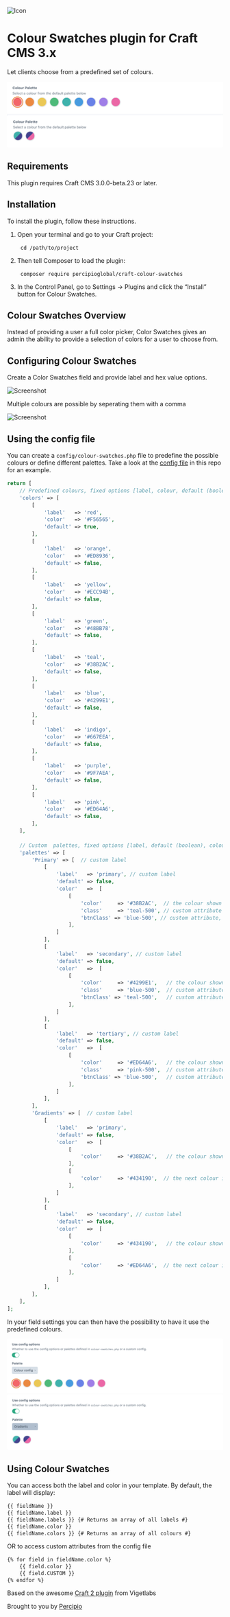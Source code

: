 ![Icon](./src/icon.svg)

# Colour Swatches plugin for Craft CMS 3.x

Let clients choose from a predefined set of colours.

![Screenshot](./resources/img/screenshot-1.png)
![Screenshot](./resources/img/screenshot-2.png)

## Requirements

This plugin requires Craft CMS 3.0.0-beta.23 or later.

## Installation

To install the plugin, follow these instructions.

1. Open your terminal and go to your Craft project:

        cd /path/to/project

2. Then tell Composer to load the plugin:

        composer require percipioglobal/craft-colour-swatches

3. In the Control Panel, go to Settings → Plugins and click the “Install” button for Colour Swatches.

## Colour Swatches Overview

Instead of providing a user a full color picker, Color Swatches gives an admin the ability to provide a selection of colors for a user to choose from.

## Configuring Colour Swatches

Create a Color Swatches field and provide label and hex value options.

![Screenshot](./resources/img/single.png)

Multiple colours are possible by seperating them with a comma

![Screenshot](./resources/img/multiple.png)

## Using the config file

You can create a `config/colour-swatches.php` file to predefine the possible colours or define different palettes.
Take a look at the [config file](https://github.com/percipioglobal/craft-colour-swatches/blob/master/src/config.php) in this repo for an example.

```php
return [
    // Predefined colours, fixed options [label, colour, default (boolean)]
    'colors' => [
        [
            'label'   => 'red',
            'color'   => '#F56565',
            'default' => true,
        ],
        [
            'label'   => 'orange',
            'color'   => '#ED8936',
            'default' => false,
        ],
        [
            'label'   => 'yellow',
            'color'   => '#ECC94B',
            'default' => false,
        ],
        [
            'label'   => 'green',
            'color'   => '#48BB78',
            'default' => false,
        ],
        [
            'label'   => 'teal',
            'color'   => '#38B2AC',
            'default' => false,
        ],
        [
            'label'   => 'blue',
            'color'   => '#4299E1',
            'default' => false,
        ],
        [
            'label'   => 'indigo',
            'color'   => '#667EEA',
            'default' => false,
        ],
        [
            'label'   => 'purple',
            'color'   => '#9F7AEA',
            'default' => false,
        ],
        [
            'label'   => 'pink',
            'color'   => '#ED64A6',
            'default' => false,
        ],
    ],

    // Custom  palettes, fixed options [label, default (boolean), colour (array(colour, customOptions)) ]
    'palettes' => [
        'Primary' => [  // custom label
            [
                'label'   => 'primary', // custom label
                'default' => false,
                'color'   =>  [
                    [
                        'color'     => '#38B2AC',  // the colour shown in the fieldtype (required)
                        'class'     => 'teal-500', // custom attribute
                        'btnClass' => 'blue-500', // custom attribute,
                    ],
                ]
            ],
            [
                'label'   => 'secondary', // custom label
                'default' => false,
                'color'   =>  [
                    [
                        'color'     => '#4299E1',   // the colour shown in the fieldtype (required)
                        'class'     => 'blue-500',  // custom attribute
                        'btnClass' => 'teal-500',   // custom attribute
                    ],
                ]
            ],
            [
                'label'   => 'tertiary', // custom label
                'default' => false,
                'color'   =>  [
                    [
                        'color'     => '#ED64A6',   // the colour shown in the fieldtype (required)
                        'class'     => 'pink-500',  // custom attribute
                        'btnClass' => 'blue-500',   // custom attribute
                    ],
                ]
            ],
        ],
        'Gradients' => [  // custom label
            [
                'label'   => 'primary',
                'default' => false,
                'color'   =>  [
                    [
                        'color'     => '#38B2AC',   // the colour shown in the fieldtype (required)
                    ],
                    [
                        'color'     => '#434190',  // the next colour in this loop
                    ],
                ]
            ],
            [
                'label'   => 'secondary', // custom label
                'default' => false,
                'color'   =>  [
                    [
                        'color'     => '#434190',   // the colour shown in the fieldtype (required)
                    ],
                    [
                        'color'     => '#ED64A6',  // the next colour in this loop
                    ],
                ]
            ],
        ],
    ],
];
```

In your field settings you can then have the possibility to have it use the predefined colours.

![Screenshot](./resources/img/config-1.png)
![Screenshot](./resources/img/config-2.png)

## Using Colour Swatches

You can access both the label and color in your template. By default, the label will display:

```twig
{{ fieldName }}
{{ fieldName.label }}
{{ fieldName.labels }} {# Returns an array of all labels #}
{{ fieldName.color }}
{{ fieldName.colors }} {# Returns an array of all colours #}
```
OR to access custom attributes from the config file

```twig
{% for field in fieldName.color %}
    {{ field.color }}
    {{ field.CUSTOM }}
{% endfor %}
```
Based on the awesome [Craft 2 plugin](https://github.com/vigetlabs/craft-color-swatches) from Vigetlabs

Brought to you by [Percipio](https://percipio.london)
